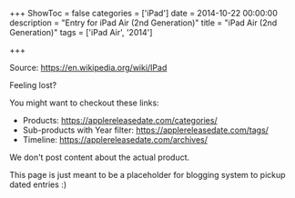 +++
ShowToc = false
categories = ['iPad']
date = 2014-10-22 00:00:00
description = "Entry for iPad Air (2nd Generation)"
title = "iPad Air (2nd Generation)"
tags = ['iPad Air', '2014']

+++

Source: https://en.wikipedia.org/wiki/IPad

Feeling lost?

You might want to checkout these links:
- Products: https://applereleasedate.com/categories/
- Sub-products with Year filter: https://applereleasedate.com/tags/
- Timeline: https://applereleasedate.com/archives/

We don't post content about the actual product. 



This page is just meant to be a placeholder for blogging system to pickup dated entries :)


